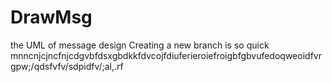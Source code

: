 # DrawMsg
the UML of message design
Creating a new branch is so quick
mnncnjcjncfnjcdgvbfdsxgbdkkfdvcojfdiuferieroiefroigbfgbvufedoqweoidfvrgpw;/qdsfvfv/sdpidfv/;al,.rf